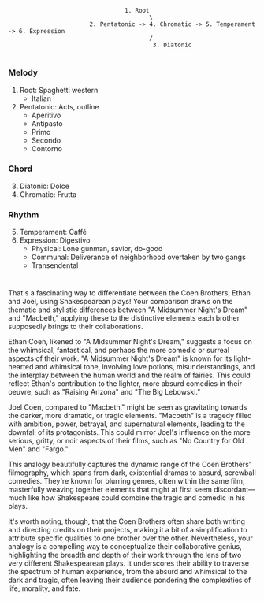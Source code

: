                                      1. Root
                                            \
                           2. Pentatonic -> 4. Chromatic -> 5. Temperament -> 6. Expression
                                            /
                                             3. Diatonic

#

### Melody
1. Root: Spaghetti western
   - Italian
2. Pentatonic: Acts, outline
   - Aperitivo
   - Antipasto
   - Primo
   - Secondo
   - Contorno
### Chord
3. Diatonic: Dolce
4. Chromatic: Frutta 
### Rhythm
5. Temperament: Caffé
6. Expression: Digestivo
   - Physical: Lone gunman, savior, do-good 
   - Communal: Deliverance of neighborhood overtaken by two gangs
   - Transendental
                         
#

That's a fascinating way to differentiate between the Coen Brothers, Ethan and Joel, using Shakespearean plays! Your comparison draws on the thematic and stylistic differences between "A Midsummer Night's Dream" and "Macbeth," applying these to the distinctive elements each brother supposedly brings to their collaborations.

Ethan Coen, likened to "A Midsummer Night's Dream," suggests a focus on the whimsical, fantastical, and perhaps the more comedic or surreal aspects of their work. "A Midsummer Night's Dream" is known for its light-hearted and whimsical tone, involving love potions, misunderstandings, and the interplay between the human world and the realm of fairies. This could reflect Ethan's contribution to the lighter, more absurd comedies in their oeuvre, such as "Raising Arizona" and "The Big Lebowski."

Joel Coen, compared to "Macbeth," might be seen as gravitating towards the darker, more dramatic, or tragic elements. "Macbeth" is a tragedy filled with ambition, power, betrayal, and supernatural elements, leading to the downfall of its protagonists. This could mirror Joel's influence on the more serious, gritty, or noir aspects of their films, such as "No Country for Old Men" and "Fargo."

This analogy beautifully captures the dynamic range of the Coen Brothers' filmography, which spans from dark, existential dramas to absurd, screwball comedies. They're known for blurring genres, often within the same film, masterfully weaving together elements that might at first seem discordant—much like how Shakespeare could combine the tragic and comedic in his plays.

It's worth noting, though, that the Coen Brothers often share both writing and directing credits on their projects, making it a bit of a simplification to attribute specific qualities to one brother over the other. Nevertheless, your analogy is a compelling way to conceptualize their collaborative genius, highlighting the breadth and depth of their work through the lens of two very different Shakespearean plays. It underscores their ability to traverse the spectrum of human experience, from the absurd and whimsical to the dark and tragic, often leaving their audience pondering the complexities of life, morality, and fate.
